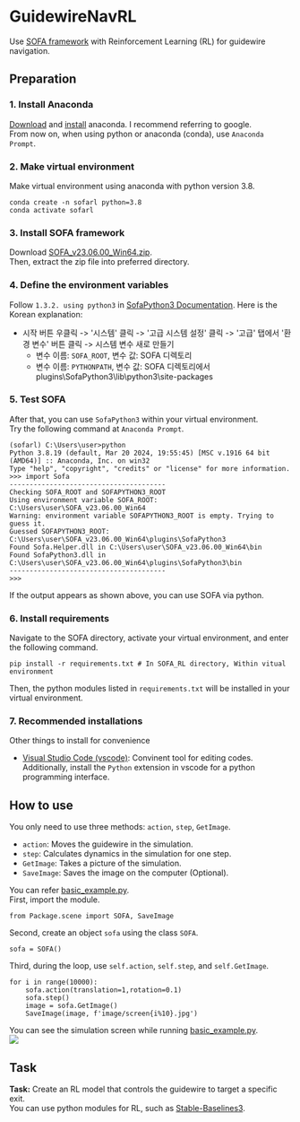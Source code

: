 # GuidewireNavRL
Use [SOFA framework](https://github.com/sofa-framework/sofa) with Reinforcement Learning (RL) for guidewire navigation.


## Preparation
### 1. Install Anaconda
[Download](https://www.anaconda.com/download/success) and [install](https://docs.anaconda.com/free/anaconda/install/windows/) anaconda. I recommend referring to google.   
From now on, when using python or anaconda (conda), use `Anaconda Prompt`.
### 2. Make virtual environment
Make virtual environment using anaconda with python version 3.8.
```
conda create -n sofarl python=3.8
conda activate sofarl
```

### 3. Install SOFA framework
Download [SOFA_v23.06.00_Win64.zip](https://github.com/sofa-framework/sofa/releases/tag/v23.06.00).   
Then, extract the zip file into preferred directory.   

### 4. Define the environment variables
Follow `1.3.2. using python3` in [SofaPython3 Documentation](https://sofapython3.readthedocs.io/en/latest/content/Installation.html#setup-your-environment). Here is the Korean explanation:   
- 시작 버튼 우클릭 -> '시스템' 클릭 -> '고급 시스템 설정' 클릭 -> '고급' 탭에서 '환경 변수' 버튼 클릭 -> 시스템 변수 새로 만들기
   - 변수 이름: `SOFA_ROOT`, 변수 값: SOFA 디렉토리
   - 변수 이름: `PYTHONPATH`, 변수 값: SOFA 디렉토리에서 plugins\SofaPython3\lib\python3\site-packages   

### 5. Test SOFA
After that, you can use `SofaPython3` within your virtual environment.   
Try the following command at `Anaconda Prompt`.
```
(sofarl) C:\Users\user>python
Python 3.8.19 (default, Mar 20 2024, 19:55:45) [MSC v.1916 64 bit (AMD64)] :: Anaconda, Inc. on win32
Type "help", "copyright", "credits" or "license" for more information.
>>> import Sofa
---------------------------------------
Checking SOFA_ROOT and SOFAPYTHON3_ROOT
Using environment variable SOFA_ROOT: C:\Users\user\SOFA_v23.06.00_Win64
Warning: environment variable SOFAPYTHON3_ROOT is empty. Trying to guess it.
Guessed SOFAPYTHON3_ROOT: C:\Users\user\SOFA_v23.06.00_Win64\plugins\SofaPython3
Found Sofa.Helper.dll in C:\Users\user\SOFA_v23.06.00_Win64\bin
Found SofaPython3.dll in C:\Users\user\SOFA_v23.06.00_Win64\plugins\SofaPython3\bin
---------------------------------------
>>>
```
If the output appears as shown above, you can use SOFA via python.


### 6. Install requirements
Navigate to the SOFA directory, activate your virtual environment, and enter the following command.
```
pip install -r requirements.txt # In SOFA_RL directory, Within vitual environment
```
Then, the python modules listed in `requirements.txt` will be installed in your virtual environment.

### 7. Recommended installations
Other things to install for convenience   
- [Visual Studio Code (vscode)](https://code.visualstudio.com/): Convinent tool for editing codes. Additionally, install the `Python` extension in vscode for a python programming interface.

## How to use 
You only need to use three methods: `action`, `step`, `GetImage`.   
* `action`: Moves the guidewire in the simulation.   
* `step`: Calculates dynamics in the simulation for one step.   
* `GetImage`: Takes a picture of the simulation.   
* `SaveImage`: Saves the image on the computer (Optional).   

You can refer [basic_example.py](basic_example.py).   
First, import the module.   
```
from Package.scene import SOFA, SaveImage
```
Second, create an object `sofa` using the class `SOFA`.
```
sofa = SOFA()
```
Third, during the loop, use `self.action`, `self.step`, and `self.GetImage`.   
```
for i in range(10000):
    sofa.action(translation=1,rotation=0.1)
    sofa.step()
    image = sofa.GetImage()
    SaveImage(image, f'image/screen{i%10}.jpg')
```
You can see the simulation screen while running [basic_example.py](basic_example.py).   
<img src="readme_files/example.gif">

## Task
**Task:** Create an RL model that controls the guidewire to target a specific exit.   
You can use python modules for RL, such as [Stable-Baselines3](https://stable-baselines3.readthedocs.io/en/master/).
